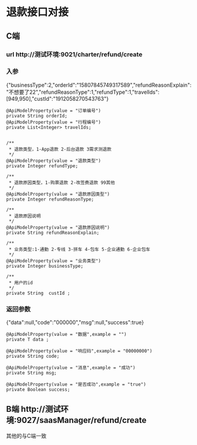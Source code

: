 # 退款接口对接

## C端

### url http://测试环境:9021/charter/refund/create

### 入参

{"businessType":2,"orderId":"15807845749317589","refundReasonExplain":"不想要了22","refundReasonType":1,"refundType":1,"travelIds":[949,950],"custId":"1912058270543763"} 

    @ApiModelProperty(value = "订单编号")
    private String orderId;
    @ApiModelProperty(value = "行程编号")
    private List<Integer> travelIds;


    /**
     * 退款类型，1-App退款 2-后台退款 3需求测退款
     */
    @ApiModelProperty(value = "退款类型")
    private Integer refundType;

    /**
     * 退款原因类型，1-购票退款 2-改签费退款 99其他
     */
    @ApiModelProperty(value = "退款原因类型")
    private Integer refundReasonType;

    /**
     * 退款原因说明
     */
    @ApiModelProperty(value = "退款原因说明")
    private String refundReasonExplain;

    /**
     * 业务类型:1-通勤 2-专线 3-拼车 4-包车 5-企业通勤 6-企业包车
     */
    @ApiModelProperty(value = "业务类型")
    private Integer businessType;

    /**
     * 用户的id
     */
    private String  custId ;
    
### 返回参数

{"data":null,"code":"000000","msg":null,"success":true} 

    @ApiModelProperty(value = "数据",example = "")
    private T data ;

    @ApiModelProperty(value = "响应码",example = "00000000")
    private String code;

    @ApiModelProperty(value = "消息",example = "成功")
    private String msg;

    @ApiModelProperty(value = "是否成功",example = "true")
    private Boolean success;
    
    
## B端 http://测试环境:9027/saasManager/refund/create
其他的与C端一致
   
